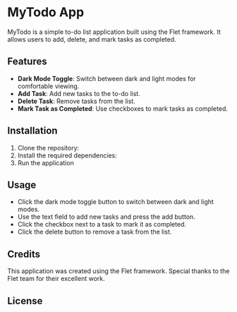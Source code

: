# MyTodo App

MyTodo is a simple to-do list application built using the Flet framework. It allows users to add, delete, and mark tasks as completed.

## Features

- **Dark Mode Toggle**: Switch between dark and light modes for comfortable viewing.
- **Add Task**: Add new tasks to the to-do list.
- **Delete Task**: Remove tasks from the list.
- **Mark Task as Completed**: Use checkboxes to mark tasks as completed.

## Installation

1. Clone the repository:
2. Install the required dependencies:
3. Run the application


## Usage

- Click the dark mode toggle button to switch between dark and light modes.
- Use the text field to add new tasks and press the add button.
- Click the checkbox next to a task to mark it as completed.
- Click the delete button to remove a task from the list.

## Credits

This application was created using the Flet framework. Special thanks to the Flet team for their excellent work.

## License

